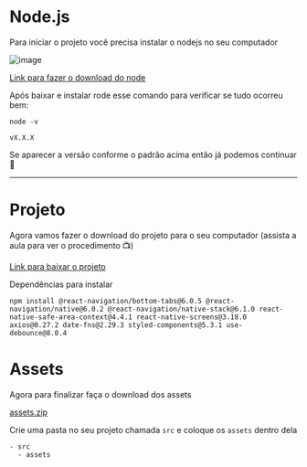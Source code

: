 # Node.js

Para iniciar o projeto você precisa instalar o nodejs no seu computador

![image](https://user-images.githubusercontent.com/28990749/218271083-85a5cd83-1935-4558-9ac4-5a34b91fc7ac.png)

[Link para fazer o download do node](https://nodejs.org/en/download/)

Após baixar e instalar rode esse comando para verificar se tudo ocorreu bem:

`node -v`

```
vX.X.X
```

Se aparecer a versão conforme o padrão acima então já podemos continuar 🚀

---

# Projeto

Agora vamos fazer o download do projeto para o seu computador (assista a aula para ver o procedimento 📺)

[Link para baixar o projeto](https://github.com/ismaelsousa/tv-maze)

Dependências para instalar

```
npm install @react-navigation/bottom-tabs@6.0.5 @react-navigation/native@6.0.2 @react-navigation/native-stack@6.1.0 react-native-safe-area-context@4.4.1 react-native-screens@3.18.0 axios@0.27.2 date-fns@2.29.3 styled-components@5.3.1 use-debounce@8.0.4

```

# Assets

Agora para finalizar faça o download dos assets 

[assets.zip](https://github.com/ismaelsousa/RNI/files/10714279/assets.zip)

Crie uma pasta no seu projeto chamada `src` e coloque os `assets` dentro dela

```
- src
  - assets
```
